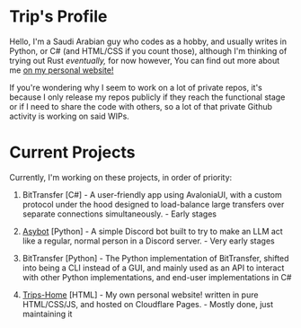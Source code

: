 # Trip's Profile
Hello, I'm a Saudi Arabian guy who codes as a hobby, and usually writes in Python, or C# (and HTML/CSS if you count those), although I'm thinking of trying out Rust *eventually,* for now however, You can find out more about me [on my personal website!](https://trps.dev)


If you're wondering why I seem to work on a lot of private repos, it's because I only release my repos publicly if they reach the functional stage or if I need to share the code with others, so a lot of that private Github activity is working on said WIPs.

# Current Projects
Currently, I'm working on these projects, in order of priority:
1. BitTransfer \[C#\] - A user-friendly app using AvaloniaUI, with a custom protocol under the hood designed to load-balance large transfers over separate connections simultaneously. - Early stages 

2. [Asybot](https://github.com/Trip7274/AsyBot) \[Python\] - A simple Discord bot built to try to make an LLM act like a regular, normal person in a Discord server. - Very early stages

3. BitTransfer \[Python\] - The Python implementation of BitTransfer, shifted into being a CLI instead of a GUI, and mainly used as an API to interact with other Python implementations, and end-user implementations in C#

4. [Trips-Home](https://github.com/Trip7274/Trips-Home) \[HTML\] - My own personal website! written in pure HTML/CSS/JS, and hosted on Cloudflare Pages. - Mostly done, just maintaining it

